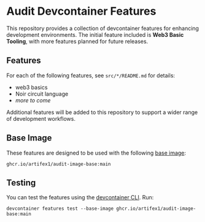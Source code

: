 # Audit Devcontainer Features

This repository provides a collection of devcontainer features for enhancing development environments. The initial feature included is **Web3 Basic Tooling**, with more features planned for future releases.

## Features

For each of the following features, see `src/*/README.md` for details:

- web3 basics
- Noir circuit language
- _more to come_

Additional features will be added to this repository to support a wider range of development workflows.

## Base Image

These features are designed to be used with the following [base image](https://github.com/Artifex1/audit-image-base):

```
ghcr.io/artifex1/audit-image-base:main
```

## Testing

You can test the features using the [devcontainer CLI](https://github.com/devcontainers/cli). Run:

```shell
devcontainer features test --base-image ghcr.io/artifex1/audit-image-base:main
```
